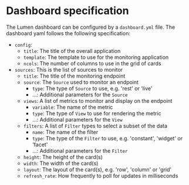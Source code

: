 # Dashboard specification

The Lumen dashboard can be configured by a `dashboard.yml` file. The dashboard yaml follows the following specification:

- `config`:
  - `title`: The title of the overall application
  - `template`: The template to use for the monitoring application
  - `ncols`: The number of columns to use in the grid of cards
- `sources`: This is the list of sources to monitor
  - `title`: The title of the monitoring endpoint
  - `source`: The `Source` used to monitor an endpoint
    - `type`: The type of `Source` to use, e.g. 'rest' or 'live'
	- ...: Additional parameters for the `Source`
  - `views`: A list of metrics to monitor and display on the endpoint
    - `variable`: The name of the metric
	- `type`: The type of `View` to use for rendering the metric
	- ...: Additional parameters for the `View`
  - `filters`: A list of `Filter` types to select a subset of the data
    - `name`: The name of the filter
	- `type`: The type of the `Filter` to use, e.g. 'constant', 'widget' or 'facet'
	- ...: Additional parameters for the `Filter`
  - `height`: The height of the card(s)
  - `width`: The width of the card(s)
  - `layout`: The layout of the card(s), e.g. 'row', 'column' or 'grid'
  - `refresh_rate`: How frequently to poll for updates in milliseconds
